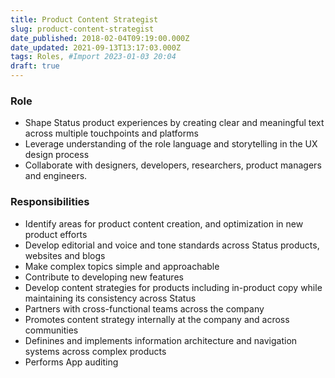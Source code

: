 ```yaml
---
title: Product Content Strategist
slug: product-content-strategist
date_published: 2018-02-04T09:19:00.000Z
date_updated: 2021-09-13T13:17:03.000Z
tags: Roles, #Import 2023-01-03 20:04
draft: true
---
```


### Role

- Shape Status product experiences by creating clear and meaningful text across multiple touchpoints and platforms
- Leverage understanding of the role language and storytelling in the UX design process
- Collaborate with designers, developers, researchers, product managers and engineers.

### Responsibilities

- Identify areas for product content creation, and optimization in new product efforts
- Develop editorial and voice and tone standards across Status products, websites and blogs
- Make complex topics simple and approachable
- Contribute to developing new features
- Develop content strategies for products including in-product copy while maintaining its consistency across Status
- Partners with cross-functional teams across the company
- Promotes content strategy internally at the company and across communities
- Definines and implements information architecture and navigation systems across complex products
- Performs App auditing
